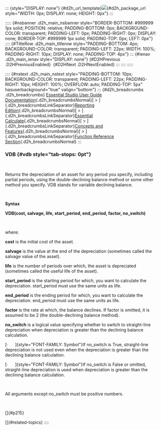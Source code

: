 ::: {style="DISPLAY: none"}
[](ms-xhelp:///?Id=d2h_url_template){#d2h_url_template}![](!package_url!){#d2h_package_url style="WIDTH: 0px; DISPLAY: none; HEIGHT: 0px"}
:::

::::: {#nsbanner .d2h_main_nsbanner style="BORDER-BOTTOM: #999999 1px solid; POSITION: relative; PADDING-BOTTOM: 0px; BACKGROUND-COLOR: transparent; PADDING-LEFT: 0px; PADDING-RIGHT: 0px; DISPLAY: none; BORDER-TOP: #999999 1px solid; PADDING-TOP: 0px; LEFT: 0px"}
:::: {#TitleRow .d2h_main_titlerow style="PADDING-BOTTOM: 4px; BACKGROUND-COLOR: transparent; PADDING-LEFT: 22px; WIDTH: 100%; PADDING-RIGHT: 10px; DISPLAY: none; PADDING-TOP: 4px"}
::: {#ienav .d2h_main_ienav style="DISPLAY: none"}
[](ms-xhelp:///?Id=66493b41-97bc-4980-b5d6-1064f8daa7f2){#D2HPrevious .D2HPreviousEnabled}  [](ms-xhelp:///?Id=b44a273c-0993-4341-9a16-107b99ddf17b){#D2HNext .D2HNextEnabled}
:::
::::
:::::

:::: {#nstext .d2h_main_nstext style="PADDING-BOTTOM: 10px; BACKGROUND-COLOR: transparent; PADDING-LEFT: 22px; PADDING-RIGHT: 10px; HEIGHT: 100%; OVERFLOW: auto; PADDING-TOP: 5px" hasuserbackground="true" valign="bottom"}
::: {#d2h_breadcrumbs .d2h_breadcrumbs}
[Essential Studio User Guide Documentation](ms-xhelp:///?Id=12457748-09e3-4d74-a240-8e049cedf030){.d2h_breadcrumbsNormal}[ \> ]{.d2h_breadcrumbsLinkSeparator}[Reporting Edition](ms-xhelp:///?Id=027aa5b6-6676-4f93-ad23-c20e8c45792e){.d2h_breadcrumbsNormal}[ \> ]{.d2h_breadcrumbsLinkSeparator}[Essential Calculate](ms-xhelp:///?Id=2ea52c7f-a332-43bd-9ca7-2ea0898ff54e){.d2h_breadcrumbsNormal}[ \> ]{.d2h_breadcrumbsLinkSeparator}[Concepts and Features](ms-xhelp:///?Id=91222e44-d3ca-4392-8f0f-41bd2ae3dd3f){.d2h_breadcrumbsNormal}[ \> ]{.d2h_breadcrumbsLinkSeparator}[Function Reference Section](ms-xhelp:///?Id=64c2cb3d-2548-4fe4-b0d1-0c2249ee26c8){.d2h_breadcrumbsNormal}
:::

### VDB {#vdb style="tab-stops: 0pt"}

 

Returns the depreciation of an asset for any period you specify, including partial periods, using the double-declining balance method or some other method you specify. VDB stands for variable declining balance.

 

**Syntax**

**VDB(cost, salvage, life, start_period, end_period, factor, no_switch)**

 

where:

**cost** is the initial cost of the asset.

**salvage** is the value at the end of the depreciation (sometimes called the salvage value of the asset).

**life** is the number of periods over which, the asset is depreciated (sometimes called the useful life of the asset).

**start_period** is the starting period for which, you want to calculate the depreciation. start_period must use the same units as life.

**end_period** is the ending period for which, you want to calculate the depreciation. end_period must use the same units as life.

**factor** is the rate at which, the balance declines. If factor is omitted, it is assumed to be 2 (the double-declining balance method).

**no_switch** is a logical value specifying whether to switch to straight-line depreciation when depreciation is greater than the declining balance calculation.

[·      ]{style="FONT-FAMILY: Symbol"}If no_switch is True, straight-line depreciation is not used even when the depreciation is greater than the declining balance calculation.

[·      ]{style="FONT-FAMILY: Symbol"}If no_switch is False or omitted, straight-line depreciation is used when depreciation is greater than the declining balance calculation.

 

All arguments except no_switch must be positive numbers.

 

[]{#p215} 

[]{#related-topics}
::::
